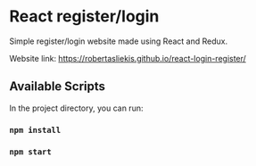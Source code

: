 # React register/login 

Simple register/login website made using React and Redux.

Website link: https://robertasliekis.github.io/react-login-register/

## Available Scripts

In the project directory, you can run:

### `npm install`

### `npm start`


